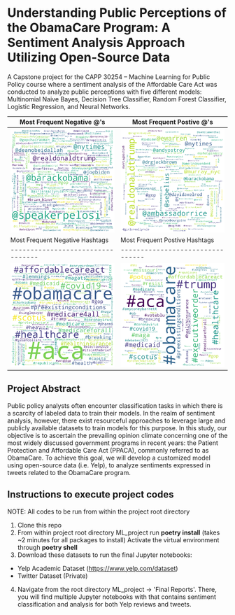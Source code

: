 # Understanding Public Perceptions of the ObamaCare Program: A Sentiment Analysis Approach Utilizing Open-Source Data
A Capstone project for the CAPP 30254 – Machine Learning for Public Policy course where a sentiment analysis of the Affordable Care Act was conducted to analyze public perceptions with five different models: Multinomial Naive Bayes, Decision Tree Classifier, Random Forest Classifier, Logistic Regression, and Neural Networks.

| Most Frequent Negative @'s | Most Frequent Postive @'s |
|----------------------------|---------------------------|
| ![Alt Text](https://github.com/KCPalisoc/ML_project/blob/main/Graphs/ats.png) | ![Alt Text](https://github.com/KCPalisoc/ML_project/blob/main/Graphs/pos_at.png) |
| Most Frequent Negative Hashtags | Most Frequent Postive Hashtags |
|---------------------------------|--------------------------------|
| ![Alt Text](https://github.com/KCPalisoc/ML_project/blob/main/Graphs/hashtags.png) | ![Alt Text](https://github.com/KCPalisoc/ML_project/blob/main/Graphs/pos_hash.png) |


## Project Abstract
Public policy analysts often encounter classification tasks in which there is a scarcity of labeled data to train their models. In the realm of sentiment analysis, however, there exist resourceful approaches to leverage large and publicly available datasets to train models for this purpose. In this study, our objective is to ascertain the prevailing opinion climate concerning one of the most widely discussed government programs in recent years: the Patient Protection and Affordable Care Act (PPACA), commonly referred to as ObamaCare. To achieve this goal, we will develop a customized model using open-source data (i.e. Yelp), to analyze sentiments expressed in tweets related to the ObamaCare program.

## Instructions to execute project codes
NOTE: All codes to be run from within the project root directory

1. Clone this repo
2. From within project root directory ML_project run **poetry install** (takes ~2 minutes for all packages to install)
Activate the virtual environment through **poetry shell**
3. Download these datasets to run the final Jupyter notebooks:
  * Yelp Academic Dataset (https://www.yelp.com/dataset)
  * Twitter Dataset (Private)
4. Navigate from the root directory ML_project -> 'Final Reports'. There, you will find multiple Jupyter notebooks with that contains sentiment classification and analysis for both Yelp reviews and tweets.
